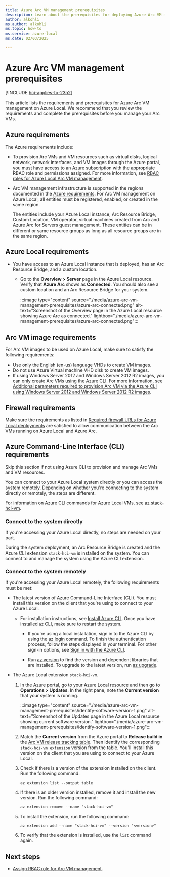 ```yaml
---
title: Azure Arc VM management prerequisites
description: Learn about the prerequisites for deploying Azure Arc VM management for Azure Local.
author: alkohli
ms.author: alkohli
ms.topic: how-to
ms.service: azure-local
ms.date: 02/03/2025

---
```


# Azure Arc VM management prerequisites

[!INCLUDE [hci-applies-to-23h2](../includes/hci-applies-to-23h2.md)]

This article lists the requirements and prerequisites for Azure Arc VM management on Azure Local. We recommend that you review the requirements and complete the prerequisites before you manage your Arc VMs.

## Azure requirements

The Azure requirements include:

- To provision Arc VMs and VM resources such as virtual disks, logical network, network interfaces, and VM images through the Azure portal, you must have access to an Azure subscription with the appropriate RBAC role and permissions assigned. For more information, see [RBAC roles for Azure Local Arc VM management](./assign-vm-rbac-roles.md#about-builtin-rbac-roles).

- Arc VM management infrastructure is supported in the regions documented in the [Azure requirements](../concepts//system-requirements-23h2.md#azure-requirements). For Arc VM management on Azure Local, all entities must be registered, enabled, or created in the same region.

  The entities include your Azure Local instance, Arc Resource Bridge, Custom Location, VM operator, virtual machines created from Arc and Azure Arc for Servers guest management. These entities can be in different or same resource groups as long as all resource groups are in the same region.


## Azure Local requirements

- You have access to an Azure Local instance that is deployed, has an Arc Resource Bridge, and a custom location.

  - Go to the **Overview > Server** page in the Azure Local resource. Verify that **Azure Arc** shows as **Connected**. You should also see a custom location and an Arc Resource Bridge for your system.
    
      :::image type="content" source="./media/azure-arc-vm-management-prerequisites/azure-arc-connected.png" alt-text="Screenshot of the Overview page in the Azure Local resource showing Azure Arc as connected." lightbox="./media/azure-arc-vm-management-prerequisites/azure-arc-connected.png":::

## Arc VM image requirements

For Arc VM images to be used on Azure Local, make sure to satisfy the following requirements:

- Use only the English (en-us) language VHDs to create VM images.
- Do not use Azure Virtual machine VHD disk to create VM images.
- If using Windows Server 2012 and Windows Server 2012 R2 images, you can only create Arc VMs using the Azure CLI. For more information, see [Additional parameters required to provision Arc VM via the Azure CLI using Windows Server 2012 and Windows Server 2012 R2 images](./create-arc-virtual-machines.md#additional-parameters-for-windows-server-2012-and-windows-server-2012-r2-images).

## Firewall requirements

Make sure the requirements as listed in [Required firewall URLs for Azure Local deployments](../concepts/firewall-requirements.md#required-firewall-urls-for-azure-local-version-23h2-deployments) are satisfied to allow communication between the Arc VMs running on Azure Local and Azure Arc.

## Azure Command-Line Interface (CLI) requirements

Skip this section if not using Azure CLI to provision and manage Arc VMs and VM resources.

You can connect to your Azure Local system directly or you can access the system remotely. Depending on whether you're connecting to the system directly or remotely, the steps are different.

For information on Azure CLI commands for Azure Local VMs, see [az stack-hci-vm](/cli/azure/stack-hci-vm).

### Connect to the system directly

If you're accessing your Azure Local directly, no steps are needed on your part.

During the system deployment, an Arc Resource Bridge is created and the Azure CLI extension `stack-hci-vm` is installed on the system. You can connect to and manage the system using the Azure CLI extension.

### Connect to the system remotely

If you're accessing your Azure Local remotely, the following requirements must be met:
 
- The latest version of Azure Command-Line Interface (CLI). You must install this version on the client that you're using to connect to your Azure Local.

  - For installation instructions, see [Install Azure CLI](/cli/azure/install-azure-cli-windows). Once you have installed `az` CLI, make sure to restart the system.
  
    - If you're using a local installation, sign in to the Azure CLI by using the [az login](/cli/azure/reference-index#az-login) command. To finish the authentication process, follow the steps displayed in your terminal. For other sign-in options, see [Sign in with the Azure CLI](/cli/azure/authenticate-azure-cli).

    - Run [az version](/cli/azure/reference-index?#az-version) to find the version and dependent libraries that are installed. To upgrade to the latest version, run [az upgrade](/cli/azure/reference-index?#az-upgrade).

- The Azure Local extension `stack-hci-vm`.

    1. In the Azure portal, go to your Azure Local resource and then go to **Operations > Updates**. In the right pane, note the **Current version** that your system is running.
  
        :::image type="content" source="./media/azure-arc-vm-management-prerequisites/identify-software-version-1.png" alt-text="Screenshot of the Updates page in the Azure Local resource showing current software version." lightbox="./media/azure-arc-vm-management-prerequisites/identify-software-version-1.png":::

    1. Match the **Current version** from the Azure portal to **Release build in** the [Arc VM release tracking table](https://aka.ms/arcvm-rel). Then identify the corresponding `stack-hci-vm extension` version from the table. You'll install this version on the client that you are using to connect to your Azure Local.
    
    1. Check if there is a version of the extension installed on the client. Run the following command:
  
        ```azurecli
        az extension list --output table
        ```

    1. If there is an older version installed, remove it and install the new version. Run the following command:
  
        ```azurecli
        az extension remove --name "stack-hci-vm"
        ```

    1. To install the extension, run the following command:
      
        ```azurecli
        az extension add --name "stack-hci-vm" --version "<version>"
        ```

    1. To verify that the extension is installed, use the `list` command again.


## Next steps

- [Assign RBAC role for Arc VM management](./assign-vm-rbac-roles.md).
